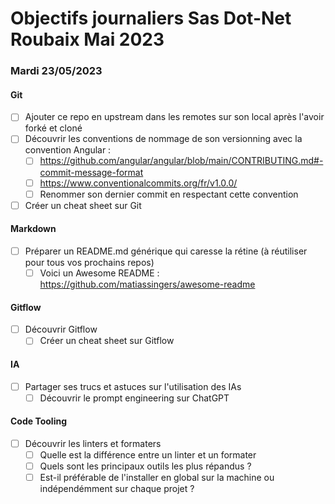 # Objectifs journaliers Sas Dot-Net Roubaix Mai 2023

### Mardi 23/05/2023

#### Git

- [ ] Ajouter ce repo en upstream dans les remotes sur son local après l'avoir forké et cloné
- [ ] Découvrir les conventions de nommage de son versionning avec la convention Angular :
  - [ ] https://github.com/angular/angular/blob/main/CONTRIBUTING.md#-commit-message-format
  - [ ] https://www.conventionalcommits.org/fr/v1.0.0/
  - [ ] Renommer son dernier commit en respectant cette convention
- [ ] Créer un cheat sheet sur Git

#### Markdown

- [ ] Préparer un README.md générique qui caresse la rétine (à réutiliser pour tous vos prochains repos)
  - [ ] Voici un Awesome README : https://github.com/matiassingers/awesome-readme

#### Gitflow

- [ ] Découvrir Gitflow
  - [ ] Créer un cheat sheet sur Gitflow

#### IA

- [ ] Partager ses trucs et astuces sur l'utilisation des IAs
  - [ ] Découvrir le prompt engineering sur ChatGPT

#### Code Tooling

- [ ] Découvrir les linters et formaters
  - [ ] Quelle est la différence entre un linter et un formater
  - [ ] Quels sont les principaux outils les plus répandus ?
  - [ ] Est-il préférable de l'installer en global sur la machine ou indépendémment sur chaque projet ?
